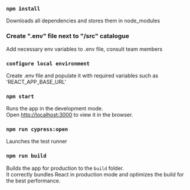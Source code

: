 ### `npm install`
Downloads all dependencies and stores them in node_modules

### Create ".env" file next to "/src" catalogue
Add necessary env variables to .env file, consult team members
### `configure local environment`

Create .env file and populate it with required variables such as 'REACT_APP_BASE_URL'

### `npm start`

Runs the app in the development mode.<br />
Open [http://localhost:3000](http://localhost:3000) to view it in the browser.

### `npm run cypress:open`

Launches the test runner


### `npm run build`

Builds the app for production to the `build` folder.<br />
It correctly bundles React in production mode and optimizes the build for the best performance.


